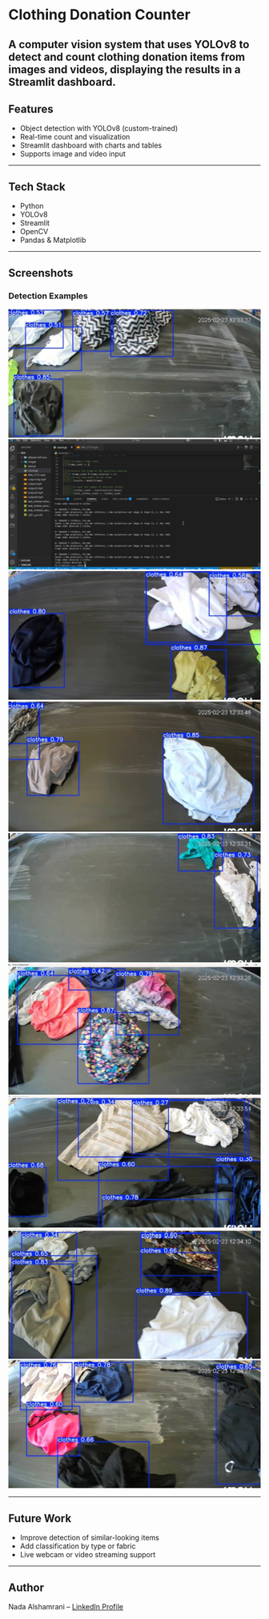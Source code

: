 # Clothing Donation Counter

A computer vision system that uses YOLOv8 to detect and count clothing donation items from images and videos, displaying the results in a Streamlit dashboard.
---

## Features

- Object detection with YOLOv8 (custom-trained)
- Real-time count and visualization
- Streamlit dashboard with charts and tables
- Supports image and video input

---

## Tech Stack

- Python
- YOLOv8
- Streamlit
- OpenCV
- Pandas & Matplotlib

---


## Screenshots

### Detection Examples

![Detection 1](./5821097510347852889.jpg)
![Detection 2](./5821097510347852890.jpg)
![Detection 3](./5821097510347852891.jpg)
![Detection 4](./5821097510347852892.jpg)
![Detection 5](./5821097510347852893.jpg)
![Detection 6](./5821097510347852894.jpg)
![Detection 7](./5821097510347852895.jpg)
![Detection 8](./5821097510347852896.jpg)
![Detection 9](./5821097510347852897.jpg)

---

## Future Work

- Improve detection of similar-looking items
- Add classification by type or fabric
- Live webcam or video streaming support

---

## Author

Nada Alshamrani – [LinkedIn Profile](https://www.linkedin.com/in/nada-alshamrani-732884250)
